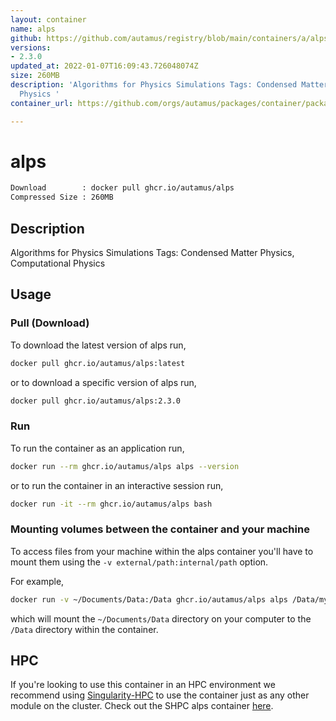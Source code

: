 ```yaml
---
layout: container
name: alps
github: https://github.com/autamus/registry/blob/main/containers/a/alps/spack.yaml
versions:
- 2.3.0
updated_at: 2022-01-07T16:09:43.726048074Z
size: 260MB
description: 'Algorithms for Physics Simulations Tags: Condensed Matter Physics, Computational
  Physics '
container_url: https://github.com/orgs/autamus/packages/container/package/alps

---
```

# alps
```bash 
Download        : docker pull ghcr.io/autamus/alps
Compressed Size : 260MB
```

## Description
Algorithms for Physics Simulations Tags: Condensed Matter Physics, Computational Physics 

## Usage
### Pull (Download)
To download the latest version of alps run,

```bash
docker pull ghcr.io/autamus/alps:latest
```

or to download a specific version of alps run,

```bash
docker pull ghcr.io/autamus/alps:2.3.0
```
### Run
To run the container as an application run,
```bash
docker run --rm ghcr.io/autamus/alps alps --version
```

or to run the container in an interactive session run,
```bash
docker run -it --rm ghcr.io/autamus/alps bash
```

### Mounting volumes between the container and your machine
To access files from your machine within the alps container you'll have to mount them using the `-v external/path:internal/path` option.

For example,
```bash
docker run -v ~/Documents/Data:/Data ghcr.io/autamus/alps alps /Data/myData.csv
```
which will mount the `~/Documents/Data` directory on your computer to the `/Data` directory within the container.

## HPC
If you're looking to use this container in an HPC environment we recommend using [Singularity-HPC](https://singularity-hpc.readthedocs.io) to use the container just as any other module on the cluster. Check out the SHPC alps container [here](https://singularityhub.github.io/singularity-hpc/r/ghcr.io-autamus-alps/).